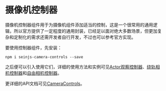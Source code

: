 # 摄像机控制器

摄像机控制器组件用于为摄像机组件添加适当的控制，这是一个很常用的通用逻辑，所以官方提供了一定程度的通用封装，已经足以面对绝大多数场景，但更加复杂和定制化的需求还需开发者自行开发，不过也可以参考官方实现。  

要使用控制器组件，先安装：  

```shell
npm i seinjs-camera-controls --save
```

之后便可以引入使用它们，详细的使用方法和实例可见[Actor观察控制器](../../example/camera/actor-observe-control)、[绕轨相机控制器](../../example/camera/camera-orbit-control)和[自由相机控制器](../../example/camera/free-orbit-control)。

更详细的API文档可见[CameraControls](https://github.com/hiloteam/seinjs-camera-controllers/blob/master/doc/README.md)。  

